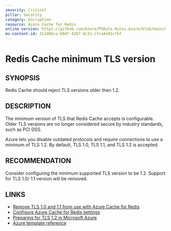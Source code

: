 ```yaml
---
severity: Critical
pillar: Security
category: Encryption
resource: Azure Cache for Redis
online version: https://github.com/Azure/PSRule.Rules.Azure/blob/main/docs/en/rules/Azure.Redis.MinTLS.md
ms-content-id: 31240bca-b04f-4267-9c31-cfca4e91cfbf
---
```


# Redis Cache minimum TLS version

## SYNOPSIS

Redis Cache should reject TLS versions older then 1.2.

## DESCRIPTION

The minimum version of TLS that Redis Cache accepts is configurable.
Older TLS versions are no longer considered secure by industry standards, such as PCI DSS.

Azure lets you disable outdated protocols and require connections to use a minimum of TLS 1.2.
By default, TLS 1.0, TLS 1.1, and TLS 1.2 is accepted.

## RECOMMENDATION

Consider configuring the minimum supported TLS version to be 1.2.
Support for TLS 1.0/ 1.1 version will be removed.

## LINKS

- [Remove TLS 1.0 and 1.1 from use with Azure Cache for Redis](https://docs.microsoft.com/en-us/azure/azure-cache-for-redis/cache-remove-tls-10-11)
- [Configure Azure Cache for Redis settings](https://docs.microsoft.com/en-us/azure/azure-cache-for-redis/cache-configure#access-ports)
- [Preparing for TLS 1.2 in Microsoft Azure](https://azure.microsoft.com/en-us/updates/azuretls12/)
- [Azure template reference](https://docs.microsoft.com/en-us/azure/templates/microsoft.cache/redis#RedisCreateProperties)
